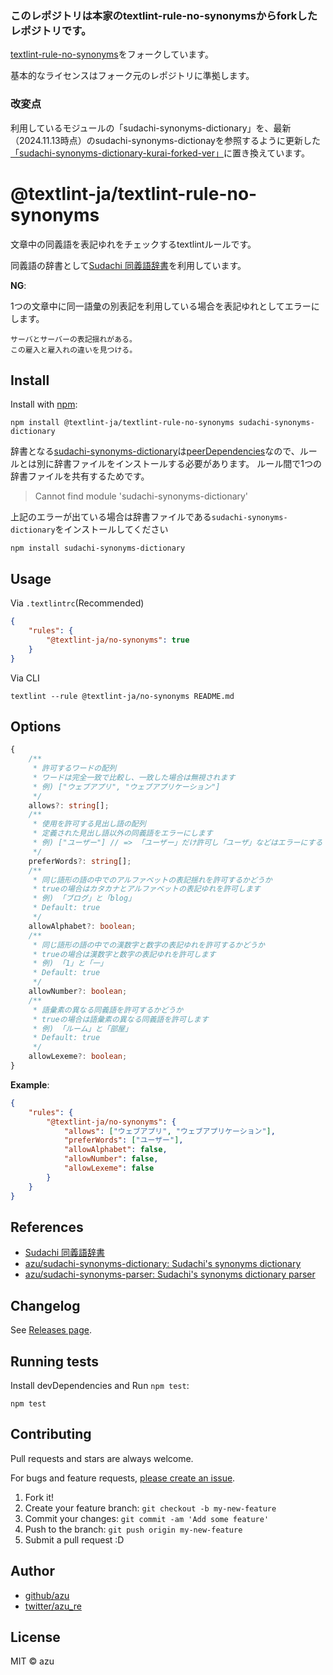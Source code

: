 ### このレポジトリは本家のtextlint-rule-no-synonymsからforkしたレポジトリです。
[textlint-rule-no-synonyms](https://github.com/textlint-ja/textlint-rule-no-synonyms)をフォークしています。

基本的なライセンスはフォーク元のレポジトリに準拠します。

### 改変点
利用しているモジュールの「sudachi-synonyms-dictionary」を、最新（2024.11.13時点）のsudachi-synonyms-dictionayを参照するように更新した[「sudachi-synonyms-dictionary-kurai-forked-ver」](https://github.com/TakafumiKurai/sudachi-synonyms-dictionary)に置き換えています。

# @textlint-ja/textlint-rule-no-synonyms

文章中の同義語を表記ゆれをチェックするtextlintルールです。

同義語の辞書として[Sudachi 同義語辞書](https://github.com/WorksApplications/SudachiDict/blob/develop/docs/synonyms.md)を利用しています。

**NG**:

1つの文章中に同一語彙の別表記を利用している場合を表記ゆれとしてエラーにします。

```
サーバとサーバーの表記揺れがある。
この雇入と雇入れの違いを見つける。
```

## Install

Install with [npm](https://www.npmjs.com/):

    npm install @textlint-ja/textlint-rule-no-synonyms sudachi-synonyms-dictionary

辞書となる[sudachi-synonyms-dictionary](https://github.com/azu/sudachi-synonyms-dictionary)は[peerDependencies](https://npm.github.io/using-pkgs-docs/package-json/types/peerdependencies.html)なので、ルールとは別に辞書ファイルをインストールする必要があります。
ルール間で1つの辞書ファイルを共有するためです。

> Cannot find module 'sudachi-synonyms-dictionary'

上記のエラーが出ている場合は辞書ファイルである`sudachi-synonyms-dictionary`をインストールしてください

    npm install sudachi-synonyms-dictionary

## Usage

Via `.textlintrc`(Recommended)

```json
{
    "rules": {
        "@textlint-ja/no-synonyms": true
    }
}
```

Via CLI

```
textlint --rule @textlint-ja/no-synonyms README.md
```

## Options

```ts
{
    /**
     * 許可するワードの配列
     * ワードは完全一致で比較し、一致した場合は無視されます
     * 例) ["ウェブアプリ", "ウェブアプリケーション"]
     */
    allows?: string[];
    /**
     * 使用を許可する見出し語の配列
     * 定義された見出し語以外の同義語をエラーにします
     * 例) ["ユーザー"] // => 「ユーザー」だけ許可し「ユーザ」などはエラーにする
     */
    preferWords?: string[];
    /**
     * 同じ語形の語の中でのアルファベットの表記揺れを許可するかどうか
     * trueの場合はカタカナとアルファベットの表記ゆれを許可します
     * 例) 「ブログ」と「blog」
     * Default: true
     */
    allowAlphabet?: boolean;
    /**
     * 同じ語形の語の中での漢数字と数字の表記ゆれを許可するかどうか
     * trueの場合は漢数字と数字の表記ゆれを許可します
     * 例) 「1」と「一」
     * Default: true
     */
    allowNumber?: boolean;
    /**
     * 語彙素の異なる同義語を許可するかどうか
     * trueの場合は語彙素の異なる同義語を許可します
     * 例) 「ルーム」と「部屋」
     * Default: true
     */
    allowLexeme?: boolean;
}
```

**Example**:

```json
{
    "rules": {
        "@textlint-ja/no-synonyms": {
            "allows": ["ウェブアプリ", "ウェブアプリケーション"],
            "preferWords": ["ユーザー"],
            "allowAlphabet": false,
            "allowNumber": false,
            "allowLexeme": false
        }
    }
}
```

## References

- [Sudachi 同義語辞書](https://github.com/WorksApplications/SudachiDict/blob/develop/docs/synonyms.md)
- [azu/sudachi-synonyms-dictionary: Sudachi's synonyms dictionary](https://github.com/azu/sudachi-synonyms-dictionary)
- [azu/sudachi-synonyms-parser: Sudachi's synonyms dictionary parser](https://github.com/azu/sudachi-synonyms-parser)


## Changelog

See [Releases page](https://github.com/textlint-ja/textlint-rule-no-synonyms/releases).

## Running tests

Install devDependencies and Run `npm test`:

    npm test

## Contributing

Pull requests and stars are always welcome.

For bugs and feature requests, [please create an issue](https://github.com/textlint-ja/textlint-rule-no-synonyms/issues).

1. Fork it!
2. Create your feature branch: `git checkout -b my-new-feature`
3. Commit your changes: `git commit -am 'Add some feature'`
4. Push to the branch: `git push origin my-new-feature`
5. Submit a pull request :D

## Author

- [github/azu](https://github.com/azu)
- [twitter/azu_re](https://twitter.com/azu_re)

## License

MIT © azu
